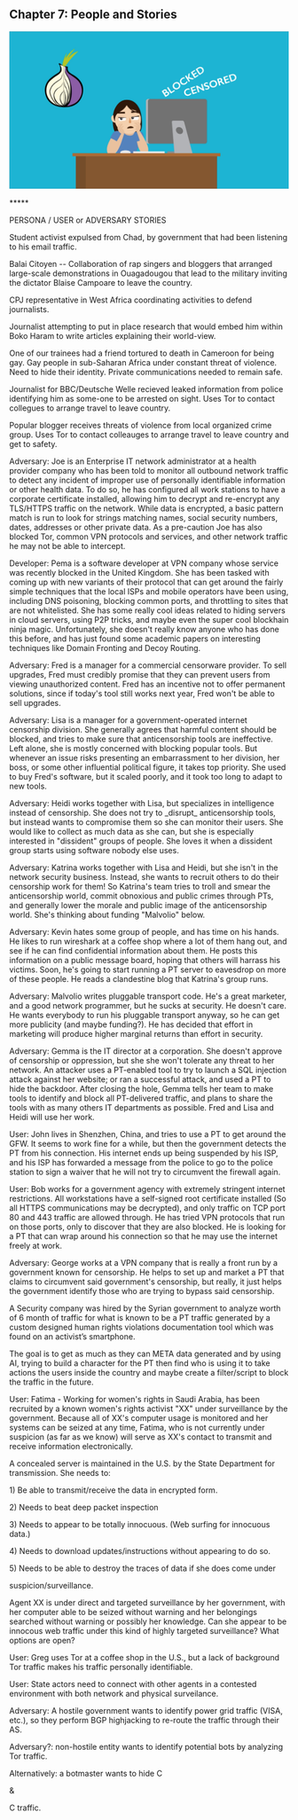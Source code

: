 ## Chapter 7: People and Stories

![](/assets/toruser.jpg)

\*\*\*\*\*

PERSONA / USER or ADVERSARY STORIES

Student activist expulsed from Chad, by government that had been listening to his email traffic.

Balai Citoyen -- Collaboration of rap singers and bloggers that arranged large-scale demonstrations in Ouagadougou that lead to the military inviting the dictator Blaise Campoare to leave the country.

CPJ representative in West Africa coordinating activities to defend journalists.

Journalist attempting to put in place research that would embed him within Boko Haram to write articles explaining their world-view.

One of our trainees had a friend tortured to death in Cameroon for being gay. Gay people in sub-Saharan Africa under constant threat of violence. Need to hide their identity. Private communications needed to remain safe.

Journalist for BBC/Deutsche Welle recieved leaked information from police identifying him as some-one to be arrested on sight. Uses Tor to contact collegues to arrange travel to leave country.

Popular blogger receives threats of violence from local organized crime group. Uses Tor to contact colleauges to arrange travel to leave country and get to safety.

Adversary: Joe is an Enterprise IT network administrator at a health provider company who has been told to monitor all outbound network traffic to detect any incident of improper use of personally identifiable information or other health data. To do so, he has configured all work stations to have a corporate certificate installed, allowing him to decrypt and re-encrypt any TLS/HTTPS traffic on the network. While data is encrypted, a basic pattern match is run to look for strings matching names, social security numbers, dates, addresses or other private data. As a pre-caution Joe has also blocked Tor, common VPN protocols and services, and other network traffic he may not be able to intercept.

Developer: Pema is a software developer at VPN company whose service was recently blocked in the United Kingdom. She has been tasked with coming up with new variants of their protocol that can get around the fairly simple techniques that the local ISPs and mobile operators have been using, including DNS poisoning, blocking common ports, and throttling to sites that are not whitelisted. She has some really cool ideas related to hiding servers in cloud servers, using P2P tricks, and maybe even the super cool blockhain ninja magic. Unfortunately, she doesn't really know anyone who has done this before, and has just found some academic papers on interesting techniques like Domain Fronting and Decoy Routing.

Adversary: Fred is a manager for a commercial censorware provider.  To sell upgrades, Fred must credibly promise that they can prevent users from viewing unauthorized content.  Fred has an incentive not to offer permanent solutions, since if today's tool still works next year, Fred won't be able to sell upgrades.

Adversary: Lisa is a manager for a government-operated internet censorship division. She generally agrees that harmful content should be blocked, and tries to make sure that anticensorship tools are ineffective.  Left alone, she is mostly concerned with blocking popular tools.  But whenever an issue risks presenting an embarrassment to her division, her boss, or some other influential political figure, it takes top priority. She used to buy Fred's software, but it scaled poorly, and it took too long to adapt to new tools.

Adversary: Heidi works together with Lisa, but specializes in intelligence instead of censorship.  She does not try to \_disrupt\_ anticensorship tools, but instead wants to compromise them so she can monitor their users.  She would like to collect as much data as she can, but she is especially interested in "dissident" groups of people.  She loves it when a dissident group starts using software nobody else uses.

Adversary: Katrina works together with Lisa and Heidi, but she isn't in the network security business. Instead, she wants to recruit others to do their censorship work for them!  So Katrina's team tries to troll and smear the anticensorship world, commit obnoxious and public crimes through PTs, and generally lower the morale and public image of the anticensorship world.  She's thinking about funding "Malvolio" below.

Adversary: Kevin hates some group of people, and has time on his hands. He likes to run wireshark at a coffee shop where a lot of them hang out, and see if he can find confidential information about them. He posts this information on a public message board, hoping that others will harrass his victims.  Soon, he's going to start running a PT server to eavesdrop on more of these people.  He reads a clandestine blog that Katrina's group runs.

Adversary: Malvolio writes pluggable transport code.  He's a great marketer, and a good network programmer, but he sucks at security.  He doesn't care.  He wants everybody to run his pluggable transport anyway, so he can get more publicity \(and maybe funding?\).  He has decided that effort in marketing will produce higher marginal returns than effort in security.

Adversary: Gemma is the IT director at a corporation. She doesn't approve of censorship or oppression, but she she won't tolerate any threat to her network.  An attacker uses a PT-enabled tool to try to launch a SQL injection attack against her website; or ran a successful attack, and used a PT to hide the backdoor. After closing the hole, Gemma tells her team to make tools to identify and block all PT-delivered traffic, and plans to share the tools with as many others IT departments as possible.  Fred and Lisa and Heidi will use her work.

User: John lives in Shenzhen, China, and tries to use a PT to get around the GFW. It seems to work fine for a while, but then the government detects the PT from his connection. His internet ends up being suspended by his ISP, and his ISP has forwarded a message from the police to go to the police station to sign a waiver that he will not try to circumvent the firewall again.

User: Bob works for a government agency with extremely stringent internet restrictions. All workstations have a self-signed root certificate installed \(So all HTTPS communications may be decrypted\), and only traffic on TCP port 80 and 443 traffic are allowed through. He has tried VPN protocols that run on those ports, only to discover that they are also blocked. He is looking for a PT that can wrap around his connection so that he may use the internet freely at work.

Adversary: George works at a VPN company that is really a front run by a government known for censorship. He helps to set up and market a PT that claims to circumvent said government's censorship, but really, it just helps the government identify those who are trying to bypass said censorship.

A Security company was hired by the Syrian government to analyze worth of 6 month of traffic for what is known to be a PT traffic generated by a custom designed human rights violations documentation tool which was found on an activist’s smartphone.

The goal is to get as much as they can META data generated and by using AI, trying to build a character for the PT then find who is using it to take actions the users inside the country and maybe create a filter/script to block the traffic in the future.

User: Fatima - Working for women's rights in Saudi Arabia, has been recruited by a known women's rights activist "XX" under surveillance by the government.  Because all of XX's computer usage is monitored and her systems can be seized at any time, Fatima, who is not currently under suspicion \(as far as we know\) will serve as XX's contact to transmit and receive information electronically.

A concealed server is maintained in the U.S. by the State Department for transmission.  She needs to:

1\) Be able to transmit/receive the data in encrypted form.

2\) Needs to beat deep packet inspection

3\) Needs to appear to be totally innocuous. \(Web surfing for innocuous data.\)

4\) Needs to download updates/instructions without appearing to do so.

5\) Needs to be able to destroy the traces of data if she does come under

suspicion/surveillance.

Agent XX is under direct and targeted surveillance by her government, with her computer able to be seized without warning and her belongings searched without warning or possibly her knowledge.  Can she appear to be innocous web traffic under this kind of highly targeted surveillance?  What options are open?

User: Greg uses Tor at a coffee shop in the U.S., but a lack of background Tor traffic makes his traffic personally identifiable.

User: State actors need to connect with other agents in a contested environment with both network and physical surveilance.

Adversary: A hostile government wants to identify power grid traffic \(VISA, etc.\), so they perform BGP highjacking to re-route the traffic through their AS.

Adversary?: non-hostile entity wants to identify potential bots by analyzing Tor traffic.

Alternatively: a botmaster wants to hide C

&

C traffic.

